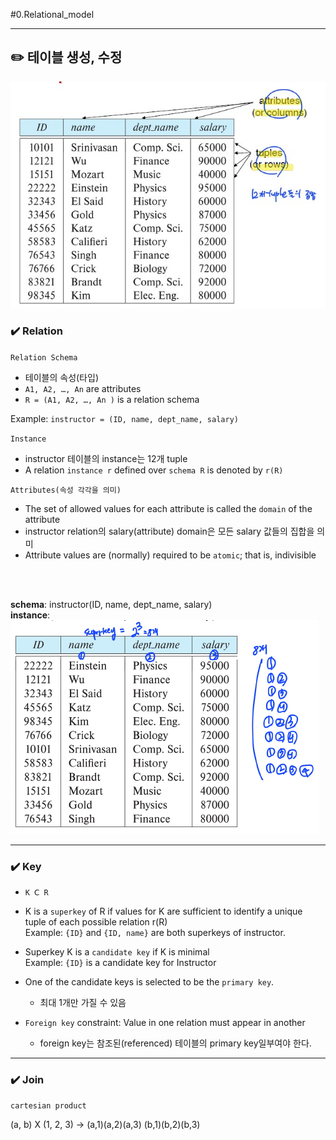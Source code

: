 #0.Relational_model

---
## ✏️ 테이블 생성, 수정
![!\[Alt text\](image.png)](image/image.png)
### ✔️ Relation

`Relation Schema`
- 테이블의 속성(타입)
- `A1, A2, …, An` are attributes
- `R = (A1, A2, …, An )` is a relation schema

Example:
`instructor = (ID, name, dept_name, salary)`


`Instance`
- instructor 테이블의 instance는 12개 tuple
- A relation `instance r` defined over `schema R` is denoted by `r(R)`


`Attributes(속성 각각을 의미)`
- The set of allowed values for each attribute is called the `domain` of the attribute
- instructor relation의 salary(attribute) domain은 모든 salary 값들의 집합을 의미
- Attribute values are (normally) required to be `atomic`; that is, indivisible

<br><br>


**schema**: instructor(ID, name, dept_name, salary)<br>
**instance**:
![!\[Alt text\](image-1.png)](image/image-1.png)

---

### ✔️ Key

- `K Ⅽ R`

- K is a `superkey` of R if values for K are sufficient to identify a unique tuple of each possible relation r(R)<br>
Example: `{ID}` and `{ID, name}` are both superkeys of instructor.

- Superkey K is a `candidate key` if K is minimal<br>
Example: `{ID}` is a candidate key for Instructor

- One of the candidate keys is selected to be the `primary key`.
   - 최대 1개만 가질 수 있음

- `Foreign key` constraint: Value in one relation must appear in another
   - foreign key는 참조된(referenced) 테이블의 primary key일부여야 한다.

---
### ✔️ Join
`cartesian product`

(a, b)   X   (1, 2, 3)
-> (a,1)(a,2)(a,3)  (b,1)(b,2)(b,3)  
